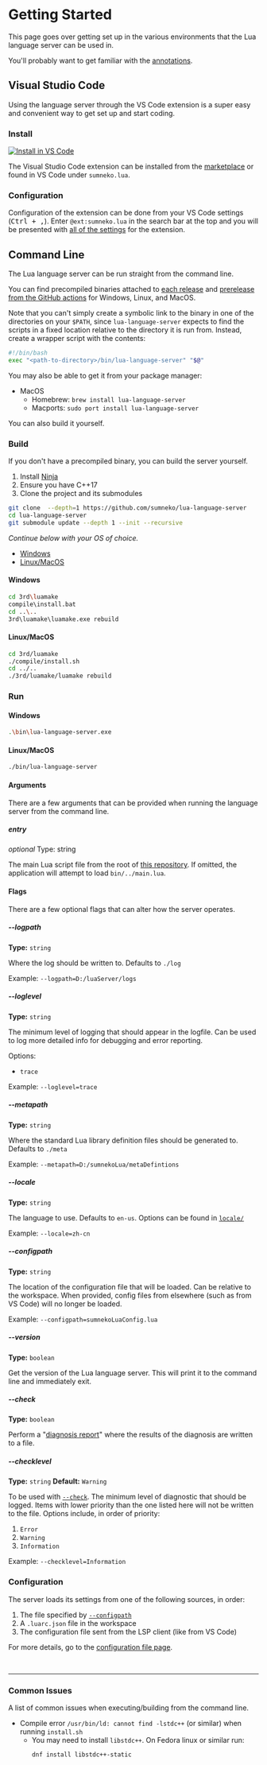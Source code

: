 # Getting Started
This page goes over getting set up in the various environments that the Lua language server can be used in.

You'll probably want to get familiar with the [annotations](https://github.com/sumneko/lua-language-server/wiki/Annotations).


## Visual Studio Code
Using the language server through the VS Code extension is a super easy and convenient way to get set up and start coding.

### Install
[![Install in VS Code](https://img.shields.io/badge/Install%20For-VS%20Code-blue?style=for-the-badge&logo=visualstudiocode "Install in VS Code")](https://marketplace.visualstudio.com/items?itemName=sumneko.lua)

The Visual Studio Code extension can be installed from the [marketplace](https://marketplace.visualstudio.com/items?itemName=sumneko.lua) or found in VS Code under `sumneko.lua`.

### Configuration
Configuration of the extension can be done from your VS Code settings (<kbd>Ctrl + ,</kbd>). Enter `@ext:sumneko.lua` in the search bar at the top and you will be presented with [all of the settings](https://github.com/sumneko/lua-language-server/wiki/Settings) for the extension.


## Command Line
The Lua language server can be run straight from the command line.

You can find precompiled binaries attached to [each release](https://github.com/sumneko/lua-language-server/releases) and [prerelease from the GitHub actions](https://github.com/sumneko/lua-language-server/actions) for Windows, Linux, and MacOS.

Note that you can't simply create a symbolic link to the binary in one of the directories on your `$PATH`, since `lua-language-server` expects to find the scripts in a fixed location relative to the directory it is run from. Instead, create a wrapper script with the contents:
```bash
#!/bin/bash
exec "<path-to-directory>/bin/lua-language-server" "$@"
```

You may also be able to get it from your package manager:

- MacOS
  - Homebrew: `brew install lua-language-server`
  - Macports: `sudo port install lua-language-server`

You can also build it yourself.

### Build
If you don't have a precompiled binary, you can build the server yourself.

1. Install [Ninja](https://github.com/ninja-build/ninja/wiki/Pre-built-Ninja-packages)
2. Ensure you have C++17
3. Clone the project and its submodules

```bash
git clone  --depth=1 https://github.com/sumneko/lua-language-server
cd lua-language-server
git submodule update --depth 1 --init --recursive
```

*Continue below with your OS of choice.*
- [Windows](#windows)
- [Linux/MacOS](#linuxmacos)

#### Windows

```bash
cd 3rd\luamake
compile\install.bat
cd ..\..
3rd\luamake\luamake.exe rebuild
```

#### Linux/MacOS

```bash
cd 3rd/luamake
./compile/install.sh
cd ../..
./3rd/luamake/luamake rebuild
```


### Run

#### Windows
```bash
.\bin\lua-language-server.exe
```

#### Linux/MacOS
```bash
./bin/lua-language-server
```

#### Arguments
There are a few arguments that can be provided when running the language server from the command line.

##### entry
*optional*
Type: string

The main Lua script file from the root of [this repository](https://github.com/sumneko/lua-language-server/blob/master/main.lua). If omitted, the application will attempt to load `bin/../main.lua`.

#### Flags
There are a few optional flags that can alter how the server operates.

##### --logpath
**Type:** `string`

Where the log should be written to. Defaults to `./log`

Example: `--logpath=D:/luaServer/logs`

##### --loglevel
**Type:** `string`

The minimum level of logging that should appear in the logfile. Can be used to log more detailed info for debugging and error reporting.

Options:
- `trace`

Example: `--loglevel=trace`

##### --metapath
**Type:** `string`

Where the standard Lua library definition files should be generated to. Defaults to `./meta`

Example: `--metapath=D:/sumnekoLua/metaDefintions`

##### --locale
**Type:** `string`

The language to use. Defaults to `en-us`. Options can be found in [`locale/`](https://github.com/sumneko/lua-language-server/tree/master/locale)

Example: `--locale=zh-cn`

##### --configpath
**Type:** `string`

The location of the configuration file that will be loaded. Can be relative to the workspace. When provided, config files from elsewhere (such as from VS Code) will no longer be loaded.

Example: `--configpath=sumnekoLuaConfig.lua`

##### --version
**Type:** `boolean`

Get the version of the Lua language server. This will print it to the command line and immediately exit.

##### --check
**Type:** `boolean`

Perform a "[diagnosis report](https://github.com/sumneko/lua-language-server/wiki/Diagnosis-Report)" where the results of the diagnosis are written to a file.

##### --checklevel
**Type:** `string`
**Default:** `Warning`

To be used with [`--check`](#-check). The minimum level of diagnostic that should be logged. Items with lower priority than the one listed here will not be written to the file. Options include, in order of priority:

1. `Error`
2. `Warning`
3. `Information`

Example: `--checklevel=Information`

### Configuration
The server loads its settings from one of the following sources, in order:

1. The file specified by [`--configpath`](#-configpath)
2. A `.luarc.json` file in the workspace
3. The configuration file sent from the LSP client (like from VS Code)

For more details, go to the [configuration file page](https://github.com/sumneko/lua-language-server/wiki/Configuration-File).

<br>

---

### Common Issues
A list of common issues when executing/building from the command line.

- Compile error `/usr/bin/ld: cannot find -lstdc++` (or similar) when running `install.sh`
  - You may need to install `libstdc++`. On Fedora linux or similar run:
    ```bash
    dnf install libstdc++-static
    ```
